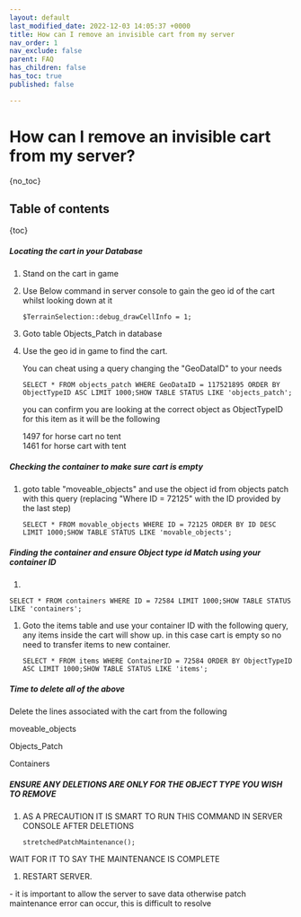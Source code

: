 ```yaml
---
layout: default
last_modified_date: 2022-12-03 14:05:37 +0000
title: How can I remove an invisible cart from my server
nav_order: 1
nav_exclude: false
parent: FAQ
has_children: false
has_toc: true
published: false

---
```

# How can I remove an invisible cart from my server?
{no_toc}

## Table of contents
{toc}

##### **Locating the cart in your Database**

1. Stand on the cart in game
2. Use Below command in server console to gain the geo id of the cart whilst looking down at it

       $TerrainSelection::debug_drawCellInfo = 1;
3. Goto table Objects_Patch in database
4. Use the geo id in game to find the cart.

   You can cheat using a query changing the "GeoDataID" to your needs

       SELECT * FROM objects_patch WHERE GeoDataID = 117521895 ORDER BY ObjectTypeID ASC LIMIT 1000;SHOW TABLE STATUS LIKE 'objects_patch';

   you can confirm you are looking at the correct object as ObjectTypeID for this item as it will be the following

   1497 for horse cart no tent  
   1461 for horse cart with tent

##### **Checking the container to make sure cart is empty**

1. goto table "moveable_objects" and use the object id from objects patch with this query (replacing "Where ID = 72125" with the ID provided by the last step)

       SELECT * FROM movable_objects WHERE ID = 72125 ORDER BY ID DESC LIMIT 1000;SHOW TABLE STATUS LIKE 'movable_objects';

##### **Finding the container and ensure Object type id Match using your container ID**

1. 

    SELECT * FROM containers WHERE ID = 72584 LIMIT 1000;SHOW TABLE STATUS LIKE 'containers';

1. Goto the items table and use your container ID with the following query, any items inside the cart will show up. in this case cart is empty so no need to transfer items to new container.

       SELECT * FROM items WHERE ContainerID = 72584 ORDER BY ObjectTypeID ASC LIMIT 1000;SHOW TABLE STATUS LIKE 'items';

##### **Time to delete all of the above**

Delete the lines associated with the cart from the following

moveable_objects

Objects_Patch

Containers

##### **ENSURE ANY DELETIONS ARE ONLY FOR THE OBJECT TYPE YOU WISH TO REMOVE**

1. AS A PRECAUTION IT IS SMART TO RUN THIS COMMAND IN SERVER CONSOLE AFTER DELETIONS

       stretchedPatchMaintenance();

WAIT FOR IT TO SAY THE MAINTENANCE IS COMPLETE

1. RESTART SERVER.

\- it is important to allow the server to save data otherwise patch maintenance error can occur, this is difficult to resolve